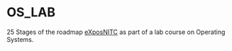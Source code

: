 # OS_LAB

25 Stages of the roadmap [eXposNITC](https://exposnitc.github.io/Roadmap.html) as part of a lab course on Operating Systems.